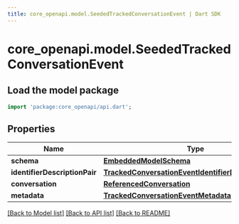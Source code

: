 ```yaml
---
title: core_openapi.model.SeededTrackedConversationEvent | Dart SDK
---
```


# core_openapi.model.SeededTrackedConversationEvent

## Load the model package
```dart
import 'package:core_openapi/api.dart';
```

## Properties
Name | Type | Description | Notes
------------ | ------------- | ------------- | -------------
**schema** | [**EmbeddedModelSchema**](EmbeddedModelSchema.md) |  | [optional] 
**identifierDescriptionPair** | [**TrackedConversationEventIdentifierDescriptionPairs**](TrackedConversationEventIdentifierDescriptionPairs.md) |  | 
**conversation** | [**ReferencedConversation**](ReferencedConversation.md) |  | 
**metadata** | [**TrackedConversationEventMetadata**](TrackedConversationEventMetadata.md) |  | [optional] 

[[Back to Model list]](../README.md#documentation-for-models) [[Back to API list]](../README.md#documentation-for-api-endpoints) [[Back to README]](../README.md)


